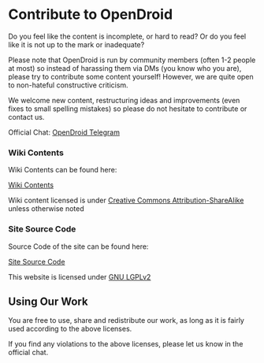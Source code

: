 # Contribute to OpenDroid

Do you feel like the content is incomplete, or hard to read? Or do you feel like it is not up to the mark or inadequate? 

Please note that OpenDroid is run by community members (often 1-2 people at most) so instead of harassing them via DMs (you know who you are), please try to contribute some content yourself! However, we are quite open to non-hateful constructive criticism. 

We welcome new content, restructuring ideas and improvements (even fixes to small spelling mistakes) so please do not hesitate to contribute or contact us. 

Official Chat: 
[OpenDroid Telegram](https://t.me/opendroidwiki)

### Wiki Contents

Wiki Contents can be found here:

[Wiki Contents](https://github.com/opendroid-project/docs)

Wiki content licensed is under [Creative Commons Attribution-ShareAlike](https://creativecommons.org/licenses/by-sa/4.0/) unless otherwise noted

### Site Source Code

Source Code of the site can be found here:

[Site Source Code](https://github.com/opendroid-project/opendroid-web)

This website is licensed under [GNU LGPLv2](https://www.gnu.org/licenses/old-licenses/lgpl-2.0.txt)

## Using Our Work

You are free to use, share and redistribute our work, as long as it is fairly used according to the above licenses. 

If you find any violations to the above licenses, please let us know in the official chat.

